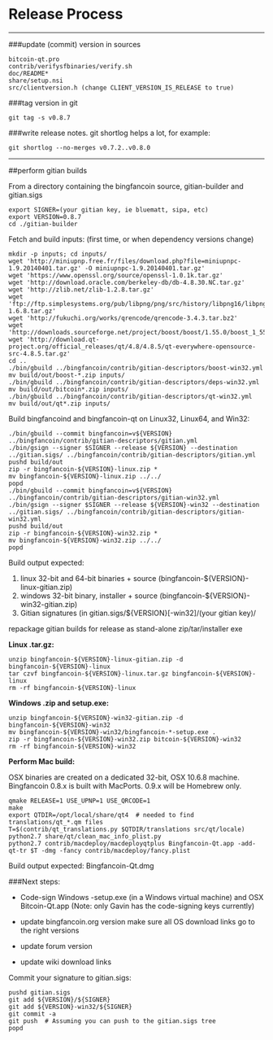 Release Process
====================

* * *

###update (commit) version in sources


	bitcoin-qt.pro
	contrib/verifysfbinaries/verify.sh
	doc/README*
	share/setup.nsi
	src/clientversion.h (change CLIENT_VERSION_IS_RELEASE to true)

###tag version in git

	git tag -s v0.8.7

###write release notes. git shortlog helps a lot, for example:

	git shortlog --no-merges v0.7.2..v0.8.0

* * *

##perform gitian builds

 From a directory containing the bingfancoin source, gitian-builder and gitian.sigs
  
	export SIGNER=(your gitian key, ie bluematt, sipa, etc)
	export VERSION=0.8.7
	cd ./gitian-builder

 Fetch and build inputs: (first time, or when dependency versions change)

	mkdir -p inputs; cd inputs/
	wget 'http://miniupnp.free.fr/files/download.php?file=miniupnpc-1.9.20140401.tar.gz' -O miniupnpc-1.9.20140401.tar.gz'
	wget 'https://www.openssl.org/source/openssl-1.0.1k.tar.gz'
	wget 'http://download.oracle.com/berkeley-db/db-4.8.30.NC.tar.gz'
	wget 'http://zlib.net/zlib-1.2.8.tar.gz'
	wget 'ftp://ftp.simplesystems.org/pub/libpng/png/src/history/libpng16/libpng-1.6.8.tar.gz'
	wget 'http://fukuchi.org/works/qrencode/qrencode-3.4.3.tar.bz2'
	wget 'http://downloads.sourceforge.net/project/boost/boost/1.55.0/boost_1_55_0.tar.bz2'
	wget 'http://download.qt-project.org/official_releases/qt/4.8/4.8.5/qt-everywhere-opensource-src-4.8.5.tar.gz'
	cd ..
	./bin/gbuild ../bingfancoin/contrib/gitian-descriptors/boost-win32.yml
	mv build/out/boost-*.zip inputs/
	./bin/gbuild ../bingfancoin/contrib/gitian-descriptors/deps-win32.yml
	mv build/out/bitcoin*.zip inputs/
	./bin/gbuild ../bingfancoin/contrib/gitian-descriptors/qt-win32.yml
	mv build/out/qt*.zip inputs/

 Build bingfancoind and bingfancoin-qt on Linux32, Linux64, and Win32:
  
	./bin/gbuild --commit bingfancoin=v${VERSION} ../bingfancoin/contrib/gitian-descriptors/gitian.yml
	./bin/gsign --signer $SIGNER --release ${VERSION} --destination ../gitian.sigs/ ../bingfancoin/contrib/gitian-descriptors/gitian.yml
	pushd build/out
	zip -r bingfancoin-${VERSION}-linux.zip *
	mv bingfancoin-${VERSION}-linux.zip ../../
	popd
	./bin/gbuild --commit bingfancoin=v${VERSION} ../bingfancoin/contrib/gitian-descriptors/gitian-win32.yml
	./bin/gsign --signer $SIGNER --release ${VERSION}-win32 --destination ../gitian.sigs/ ../bingfancoin/contrib/gitian-descriptors/gitian-win32.yml
	pushd build/out
	zip -r bingfancoin-${VERSION}-win32.zip *
	mv bingfancoin-${VERSION}-win32.zip ../../
	popd

  Build output expected:

  1. linux 32-bit and 64-bit binaries + source (bingfancoin-${VERSION}-linux-gitian.zip)
  2. windows 32-bit binary, installer + source (bingfancoin-${VERSION}-win32-gitian.zip)
  3. Gitian signatures (in gitian.sigs/${VERSION}[-win32]/(your gitian key)/

repackage gitian builds for release as stand-alone zip/tar/installer exe

**Linux .tar.gz:**

	unzip bingfancoin-${VERSION}-linux-gitian.zip -d bingfancoin-${VERSION}-linux
	tar czvf bingfancoin-${VERSION}-linux.tar.gz bingfancoin-${VERSION}-linux
	rm -rf bingfancoin-${VERSION}-linux

**Windows .zip and setup.exe:**

	unzip bingfancoin-${VERSION}-win32-gitian.zip -d bingfancoin-${VERSION}-win32
	mv bingfancoin-${VERSION}-win32/bingfancoin-*-setup.exe .
	zip -r bingfancoin-${VERSION}-win32.zip bitcoin-${VERSION}-win32
	rm -rf bingfancoin-${VERSION}-win32

**Perform Mac build:**

  OSX binaries are created on a dedicated 32-bit, OSX 10.6.8 machine.
  Bingfancoin 0.8.x is built with MacPorts.  0.9.x will be Homebrew only.

	qmake RELEASE=1 USE_UPNP=1 USE_QRCODE=1
	make
	export QTDIR=/opt/local/share/qt4  # needed to find translations/qt_*.qm files
	T=$(contrib/qt_translations.py $QTDIR/translations src/qt/locale)
	python2.7 share/qt/clean_mac_info_plist.py
	python2.7 contrib/macdeploy/macdeployqtplus Bingfancoin-Qt.app -add-qt-tr $T -dmg -fancy contrib/macdeploy/fancy.plist

 Build output expected: Bingfancoin-Qt.dmg

###Next steps:

* Code-sign Windows -setup.exe (in a Windows virtual machine) and
  OSX Bitcoin-Qt.app (Note: only Gavin has the code-signing keys currently)

* update bingfancoin.org version
  make sure all OS download links go to the right versions

* update forum version

* update wiki download links

Commit your signature to gitian.sigs:

	pushd gitian.sigs
	git add ${VERSION}/${SIGNER}
	git add ${VERSION}-win32/${SIGNER}
	git commit -a
	git push  # Assuming you can push to the gitian.sigs tree
	popd

